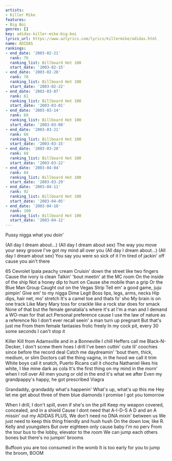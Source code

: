 ```yaml
---
artists:
- Killer Mike
features:
- Big Boi
genres: []
key: adidas-killer-mike-big-boi
lyrics_url: https://www.azlyrics.com/lyrics/killermike/adidas.html
name: ADIDAS
rankings:
- end_date: '2003-02-21'
  rank: 76
  ranking_list: Billboard Hot 100
  start_date: '2003-02-15'
- end_date: '2003-02-28'
  rank: 70
  ranking_list: Billboard Hot 100
  start_date: '2003-02-22'
- end_date: '2003-03-07'
  rank: 61
  ranking_list: Billboard Hot 100
  start_date: '2003-03-01'
- end_date: '2003-03-14'
  rank: 60
  ranking_list: Billboard Hot 100
  start_date: '2003-03-08'
- end_date: '2003-03-21'
  rank: 60
  ranking_list: Billboard Hot 100
  start_date: '2003-03-15'
- end_date: '2003-03-28'
  rank: 68
  ranking_list: Billboard Hot 100
  start_date: '2003-03-22'
- end_date: '2003-04-04'
  rank: 84
  ranking_list: Billboard Hot 100
  start_date: '2003-03-29'
- end_date: '2003-04-11'
  rank: 92
  ranking_list: Billboard Hot 100
  start_date: '2003-04-05'
- end_date: '2003-04-18'
  rank: 100
  ranking_list: Billboard Hot 100
  start_date: '2003-04-12'
---
```


Pussy nigga what you doin'


(All day I dream about...)
(All day I dream about sex)
The way you move your sexy groove
I've got my mind all over you
(All day I dream about...)
(All day I dream about sex)
You say you were so sick of it
I'm tired of jackin' off cause you ain't there


65 Cevrolet Ipala peachy cream
Cruisin' down the street like two fingers
Cause the ivory is clean
Talkin' 'bout meetin' at the MC room
On the inside of the ship
Not a honey dip to hunt on
Cause she mobile than a grip
Or the Blue Man Group
Caught out on the Vegas Strip
Tell em' a good game, juju pimpin'
Give em' to my nigga Dime Legit
Boss lips, legs, arms, necks
Hip dips, hair net, mo' stretch
It's a camel toe and thats fo' sho
My brain is on one track
Like Mary Mary toss for crackle like a rock star does for smack
None of that but the female genatalia's where it's at
I'm a man and I demand a WO-man for that act
Personal preference cause I use the law of nature as a reference
No I don't ever recall seein' a man turn up pregnant
But that's just me
From them female fantasies frolic freely
In my cock pit, every 30 some seconds I can't stop it




Killer Kill from Adamsville and in a Bonneville I chill
Heffers call me Black-N-Decker, I don't screw them hoes I drill
I've been cuttin' cute lil' coochies since before the record deal
Catch me daydreamin' 'bout them, thick, medium, or slim
Doctors call the thing vagina, in the hood we call it trim
White boys call it snatch, Puerto Ricans call it chocha
Nathaniel likes his white, I like mine dark as cola
It's the first thing on my mind in the morn' when I roll over
All men young or old in the end it's what we after
Even my grandpappy's happy, he got prescribed Viagra

Grandaddy, grandaddy what's happenin'
What's up, what's up this me
Hey let me get about three of them blue diamonds
I promise I got you tomorrow




When I drill, I don't spill, even if she's on the pill
Keep my weapon covered, concealed, and in a shield
Cause I dont need that A-I-D-S
A D and an A missin' out my ADIDAS
PLUS, We don't need no DNA mixin' between us
We just need to keep this thing friendly and hush hush
On the down low, like R. Kelly and youngsters
But over eighteen only cause baby I'm no perv
From the tour bus to the lobby, elevator to the room
We can jump each others bones but there's no jumpin' brooms


Buffoon you are too consumed in the womb
It is too early for you to jump the broom, BOOM





